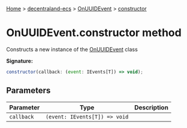 [Home](./index) &gt; [decentraland-ecs](./decentraland-ecs.md) &gt; [OnUUIDEvent](./decentraland-ecs.onuuidevent.md) &gt; [constructor](./decentraland-ecs.onuuidevent.constructor.md)

# OnUUIDEvent.constructor method

Constructs a new instance of the [OnUUIDEvent](./decentraland-ecs.onuuidevent.md) class

**Signature:**
```javascript
constructor(callback: (event: IEvents[T]) => void);
```

## Parameters

|  Parameter | Type | Description |
|  --- | --- | --- |
|  `callback` | `(event: IEvents[T]) => void` |  |

